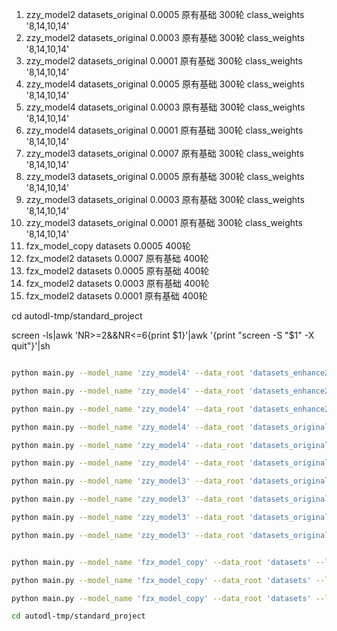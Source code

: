 1. zzy_model2  datasets_original 0.0005  原有基础 300轮 class_weights '8,14,10,14'
2. zzy_model2  datasets_original 0.0003  原有基础 300轮 class_weights '8,14,10,14'
3. zzy_model2  datasets_original 0.0001  原有基础 300轮 class_weights '8,14,10,14'
4. zzy_model4  datasets_original 0.0005  原有基础 300轮 class_weights '8,14,10,14'
5. zzy_model4  datasets_original 0.0003  原有基础 300轮 class_weights '8,14,10,14'
6. zzy_model4  datasets_original 0.0001  原有基础 300轮 class_weights '8,14,10,14'
7. zzy_model3  datasets_original 0.0007  原有基础 300轮 class_weights '8,14,10,14'
8. zzy_model3  datasets_original 0.0005  原有基础 300轮 class_weights '8,14,10,14'
9. zzy_model3  datasets_original 0.0003  原有基础 300轮 class_weights '8,14,10,14'
10. zzy_model3  datasets_original 0.0001  原有基础 300轮 class_weights '8,14,10,14'
11. fzx_model_copy       datasets 0.0005          400轮    
12. fzx_model2           datasets 0.0007  原有基础 400轮  
13. fzx_model2           datasets 0.0005  原有基础 400轮  
14. fzx_model2           datasets 0.0003  原有基础 400轮 
15. fzx_model2           datasets 0.0001  原有基础 400轮    

cd autodl-tmp/standard_project

screen -ls|awk 'NR>=2&&NR<=6{print $1}'|awk '{print "screen -S "$1" -X quit"}'|sh

```bash

python main.py --model_name 'zzy_model4' --data_root 'datasets_enhance2' --lr 0.0005 --epochs 300 --batch_size 4 --class_weights '8,20,12,16' --pretrained_model '/root/autodl-tmp/standard_project/log/zzy_model4/20241016_100833/self_best_model_20241016_100833.pth'

python main.py --model_name 'zzy_model4' --data_root 'datasets_enhance2' --lr 0.0003 --epochs 300 --batch_size 4 --class_weights '8,20,12,16' --pretrained_model '/root/autodl-tmp/standard_project/log/zzy_model4/20241016_100833/self_best_model_20241016_100833.pth'

python main.py --model_name 'zzy_model4' --data_root 'datasets_enhance2' --lr 0.0001 --epochs 300 --batch_size 4 --class_weights '8,20,12,16' --pretrained_model '/root/autodl-tmp/standard_project/log/zzy_model4/20241016_100833/self_best_model_20241016_100833.pth'

python main.py --model_name 'zzy_model4' --data_root 'datasets_original_flip' --lr 0.0005 --epochs 300 --batch_size 4 --class_weights '8,20,12,16' --pretrained_model '/root/autodl-tmp/standard_project/log/zzy_model4/20241016_100833/self_best_model_20241016_100833.pth'

python main.py --model_name 'zzy_model4' --data_root 'datasets_original_flip' --lr 0.0003 --epochs 300 --batch_size 4 --class_weights '8,20,12,16' --pretrained_model '/root/autodl-tmp/standard_project/log/zzy_model4/20241016_100833/self_best_model_20241016_100833.pth'

python main.py --model_name 'zzy_model4' --data_root 'datasets_original_flip' --lr 0.0001 --epochs 300 --batch_size 4 --class_weights '8,20,12,16' --pretrained_model '/root/autodl-tmp/standard_project/log/zzy_model4/20241016_100833/self_best_model_20241016_100833.pth'

python main.py --model_name 'zzy_model3' --data_root 'datasets_original' --lr 0.0007 --epochs 300 --batch_size 4 --class_weights '10,30,20,25' --pretrained_model '/root/autodl-tmp/standard_project/log/zzy_model3/20241016_100922/self_best_model_20241016_100922.pth'

python main.py --model_name 'zzy_model3' --data_root 'datasets_original' --lr 0.0005 --epochs 300 --batch_size 4 --class_weights '10,30,20,25' --pretrained_model '/root/autodl-tmp/standard_project/log/zzy_model3/20241016_100922/self_best_model_20241016_100922.pth'

python main.py --model_name 'zzy_model3' --data_root 'datasets_original' --lr 0.0003 --epochs 300 --batch_size 4 --class_weights '10,30,20,25' --pretrained_model '/root/autodl-tmp/standard_project/log/zzy_model3/20241016_100922/self_best_model_20241016_100922.pth'

python main.py --model_name 'zzy_model3' --data_root 'datasets_original' --lr 0.0001 --epochs 300 --batch_size 4 --class_weights '10,30,20,25' --pretrained_model '/root/autodl-tmp/standard_project/log/zzy_model3/20241016_100922/self_best_model_20241016_100922.pth'


python main.py --model_name 'fzx_model_copy' --data_root 'datasets' --lr 0.0007 --epochs 400 --batch_size 4 --class_weights '8,14,10,14' --pretrained_model '/root/autodl-tmp/standard_project/log/fzx_model_copy/20241016_002855/self_best_model_20241016_002855.pth'

python main.py --model_name 'fzx_model_copy' --data_root 'datasets' --lr 0.0005 --epochs 400 --batch_size 4 --class_weights '8,14,10,14' --pretrained_model '/root/autodl-tmp/standard_project/log/fzx_model_copy/20241014_162027/self_best_model_20241014_162027.pth'

python main.py --model_name 'fzx_model_copy' --data_root 'datasets' --lr 0.0003 --epochs 400 --batch_size 4 --class_weights '8,14,10,14' --pretrained_model '/root/autodl-tmp/standard_project/log/fzx_model_copy/20241014_162027/self_best_model_20241014_162027.pth'

cd autodl-tmp/standard_project


```